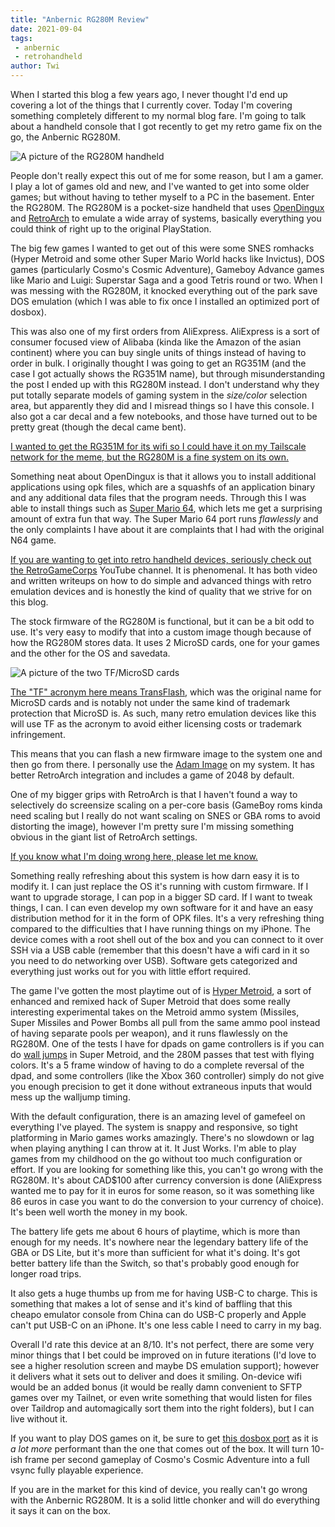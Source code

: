 ```yaml
---
title: "Anbernic RG280M Review"
date: 2021-09-04
tags:
 - anbernic
 - retrohandheld
author: Twi
---
```


When I started this blog a few years ago, I never thought I'd end up covering a
lot of the things that I currently cover. Today I'm covering something
completely different to my normal blog fare. I'm going to talk about a handheld
console that I got recently to get my retro game fix on the go, the Anbernic
RG280M.

![A picture of the RG280M handheld](https://cdn.xeiaso.net/file/christine-static/blog/E-d4eCMXoAgZUEz.jpeg)

People don't really expect this out of me for some reason, but I am a gamer. I
play a lot of games old and new, and I've wanted to get into some older games;
but without having to tether myself to a PC in the basement. Enter the RG280M.
The RG280M is a pocket-size handheld that uses
[OpenDingux](https://opendingux.net) and [RetroArch](https://www.retroarch.com)
to emulate a wide array of systems, basically everything you could think of
right up to the original PlayStation.

The big few games I wanted to get out of this were some SNES romhacks (Hyper
Metroid and some other Super Mario World hacks like Invictus), DOS games
(particularly Cosmo's Cosmic Adventure), Gameboy Advance games like Mario and
Luigi: Superstar Saga and a good Tetris round or two. When I was messing with
the RG280M, it knocked everything out of the park save DOS emulation (which
I was able to fix once I installed an optimized port of dosbox).

This was also one of my first orders from AliExpress. AliExpress is a sort of
consumer focused view of Alibaba (kinda like the Amazon of the asian continent)
where you can buy single units of things instead of having to order in bulk. I
originally thought I was going to get an RG351M (and the case I got actually
shows the RG351M name), but through misunderstanding the post I ended up with
this RG280M instead. I don't understand why they put totally separate models of
gaming system in the _size/color_ selection area, but apparently they did and I
misread things so I have this console. I also got a car decal and a few
notebooks, and those have turned out to be pretty great (though the decal came
bent).

[I wanted to get the RG351M for its wifi so I could have it on my Tailscale
network for the meme, but the RG280M is a fine system on its
own.](conversation://Cadey/enby)

Something neat about OpenDingux is that it allows you to install additional
applications using opk files, which are a squashfs of an application binary and
any additional data files that the program needs. Through this I was able to
install things such as [Super Mario
64](https://retrogamecorps.com/2020/10/26/super-mario-64-port-for-rg350-devices/),
which lets me get a surprising amount of extra fun that way. The Super Mario 64
port runs _flawlessly_ and the only complaints I have about it are complaints
that I had with the original N64 game.

[If you are wanting to get into retro handheld devices, seriously check out the
<a href="https://youtube.com/c/RetroGameCorps">RetroGameCorps</a> YouTube
channel. It is phenomenal. It has both video and written writeups on how to do
simple and advanced things with retro emulation devices and is honestly the kind
of quality that we strive for on this blog.](conversation://Mara/happy)

The stock firmware of the RG280M is functional, but it can be a bit odd to use.
It's very easy to modify that into a custom image though because of how the
RG280M stores data. It uses 2 MicroSD cards, one for your games and the other for the
OS and savedata.

![A picture of the two TF/MicroSD
cards](https://cdn.xeiaso.net/file/christine-static/blog/E-d4NpyWEAoEgz7.jpeg)

[The "TF" acronym here means <a
href="https://appuals.com/what-is-tf-transflash-card-and-how-is-it-different-from-micro-sd/">TransFlash</a>,
which was the original name for MicroSD cards and is notably not under the same
kind of trademark protection that MicroSD is. As such, many retro emulation
devices like this will use TF as the acronym to avoid either licensing costs or
trademark infringement.](conversation://Mara/hacker)

This means that you can flash a new firmware image to the system one and then go
from there. I personally use the [Adam
Image](https://github.com/eduardofilo/RG350_adam_image) on my system. It has
better RetroArch integration and includes a game of 2048 by default.

One of my bigger grips with RetroArch is that I haven't found a way to
selectively do screensize scaling on a per-core basis (GameBoy roms kinda need
scaling but I really do not want scaling on SNES or GBA roms to avoid distorting
the image), however I'm pretty sure I'm missing something obvious in the giant
list of RetroArch settings.

[If you know what I'm doing wrong here, please let me
know.](conversation://Cadey/coffee)

Something really refreshing about this system is how darn easy it is to modify
it. I can just replace the OS it's running with custom firmware. If I want to
upgrade storage, I can pop in a bigger SD card. If I want to tweak things, I
can. I can even develop my own software for it and have an easy distribution
method for it in the form of OPK files. It's a very refreshing thing compared to
the difficulties that I have running things on my iPhone. The device comes with
a root shell out of the box and you can connect to it over SSH via a USB cable
(remember that this doesn't have a wifi card in it so you need to do networking
over USB). Software gets categorized and everything just works out for you with
little effort required.

The game I've gotten the most playtime out of is [Hyper
Metroid](http://hyper.metroidconstruction.com), a sort of enhanced and remixed
hack of Super Metroid that does some really interesting experimental takes on
the Metroid ammo system (Missiles, Super Missiles and Power Bombs all pull from
the same ammo pool instead of having separate pools per weapon), and it runs
flawlessly on the RG280M. One of the tests I have for dpads on game controllers
is if you can do [wall jumps](https://youtu.be/FApDTSPN_dY) in Super Metroid,
and the 280M passes that test with flying colors. It's a 5 frame window of
having to do a complete reversal of the dpad, and some controllers (like the
Xbox 360 controller) simply do not give you enough precision to get it done
without extraneous inputs that would mess up the walljump timing.

With the default configuration, there is an amazing level of gamefeel on
everything I've played. The system is snappy and responsive, so tight
platforming in Mario games works amazingly. There's no slowdown or lag when
playing anything I can throw at it. It Just Works. I'm able to play games from
my childhood on the go without too much configuration or effort. If you are
looking for something like this, you can't go wrong with the RG280M. It's about
CAD$100 after currency conversion is done (AliExpress wanted me to pay for it in
euros for some reason, so it was something like 86 euros in case you want to do
the conversion to your currency of choice). It's been well worth the money in my
book.

The battery life gets me about 6 hours of playtime, which is more than enough
for my needs. It's nowhere near the legendary battery life of the GBA or DS
Lite, but it's more than sufficient for what it's doing. It's got better battery
life than the Switch, so that's probably good enough for longer road trips.

It also gets a huge thumbs up from me for having USB-C to charge. This is
something that makes a lot of sense and it's kind of baffling that this cheapo
emulator console from China can do USB-C properly and Apple can't put USB-C on
an iPhone. It's one less cable I need to carry in my bag.

Overall I'd rate this device at an 8/10. It's not perfect, there are some very
minor things that I bet could be improved on in future iterations (I'd love to
see a higher resolution screen and maybe DS emulation support); however it
delivers what it sets out to deliver and does it smiling. On-device wifi would
be an added bonus (it would be really damn convenient to SFTP games over my
Tailnet, or even write something that would listen for files over Taildrop and
automagically sort them into the right folders), but I can live without it.

If you want to play DOS games on it, be sure to get [this dosbox
port](https://retrogamecorps.com/2020/09/05/rg350-home-computer-guide/#MSDOS) as
it is _a lot more_ performant than the one that comes out of the box. It will
turn 10-ish frame per second gameplay of Cosmo's Cosmic Adventure into a full
vsync fully playable experience.

If you are in the market for this kind of device, you really can't go wrong with
the Anbernic RG280M. It is a solid little chonker and will do everything it says
it can on the box.
